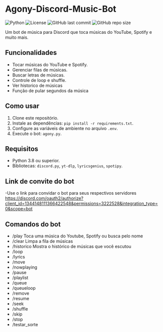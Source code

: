 # Agony-Discord-Music-Bot

![Python](https://img.shields.io/badge/Python-3.8%2B-blue)
![License](https://img.shields.io/badge/License-MIT-green)
![GitHub last commit](https://img.shields.io/github/last-commit/ArthurGueler-dev/Agony-Discord-Music-Bot)
![GitHub repo size](https://img.shields.io/github/repo-size/ArthurGueler-dev/Agony-Discord-Music-Bot)

Um bot de música para Discord que toca músicas do YouTube, Spotify e muito mais.

## Funcionalidades
- Tocar músicas do YouTube e Spotify.
- Gerenciar filas de músicas.
- Buscar letras de músicas.
- Controle de loop e shuffle.
- Ver historico de músicas
- Função de pular segundos da música

## Como usar
1. Clone este repositório.
2. Instale as dependências: `pip install -r requirements.txt`.
3. Configure as variáveis de ambiente no arquivo `.env`.
4. Execute o bot: `agony.py`.

## Requisitos
- Python 3.8 ou superior.
- Bibliotecas: `discord.py`, `yt-dlp`, `lyricsgenius`, `spotipy`.
  
## Link de convite do bot
-Use o link para convidar o bot para seus respectivos servidores
https://discord.com/oauth2/authorize?client_id=1344148111366422548&permissions=3222528&integration_type=0&scope=bot

## Comandos do bot

- /play
  Toca uma música do Youtube, Spotify ou busca pelo nome
- /clear
  Limpa a fila de músicas
- /historico
  Mostra o histórico de músicas que você escutou
- /loop
- /lyrics
- /move
- /nowplaying
- /pause
- /playlist
- /queue
- /queueloop
- /remove
- /resume
- /seek
- /shuffle
- /skip
- /stop
- /testar_sorte


